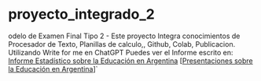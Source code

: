 # proyecto_integrado_2
odelo de Examen Final Tipo 2 - Este proyecto Integra conocimientos de Procesador de Texto, Planillas de calculo,, Github, Colab, Publicacion.
Utilizando Write for me en ChatGPT Puedes ver el Informe escrito en: [Informe Estadístico sobre la Educación en Argentina](https://chatgpt.com/share/6736794f-3a2c-8007-bd4a-dd46240bd0e9) 
[[Presentaciones sobre la Educación en Argentina](https://gamma.app/docs/Analisis-de-la-Educacion-en-Argentina-1kvpu8qm2fl1jjn)]`
